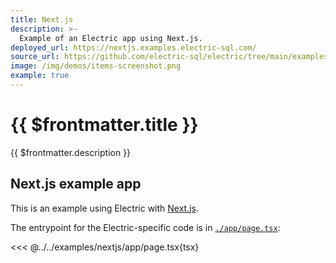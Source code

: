 ```yaml
---
title: Next.js
description: >-
  Example of an Electric app using Next.js.
deployed_url: https://nextjs.examples.electric-sql.com/
source_url: https://github.com/electric-sql/electric/tree/main/examples/nextjs
image: /img/demos/items-screenshot.png
example: true
---
```


# {{ $frontmatter.title }}

{{ $frontmatter.description }}

<DemoCTAs :demo="$frontmatter" />

## Next.js example app

This is an example using Electric with [Next.js](/docs/integrations/next).

The entrypoint for the Electric-specific code is in [`./app/page.tsx`](https://github.com/electric-sql/electric/blog/main/examples/nextjs/app/page.tsx):

<<< @../../examples/nextjs/app/page.tsx{tsx}

<DemoCTAs :demo="$frontmatter" />
